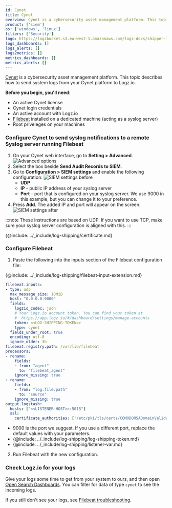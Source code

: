 ```yaml
---
id: Cynet
title: Cynet
overview: Cynet is a cybersecurity asset management platform. This topic describes how to send system logs from your Cynet platform to Logz.io.
product: ['siem']
os: ['windows', 'linux']
filters: ['Security']
logo: https://logzbucket.s3.eu-west-1.amazonaws.com/logz-docs/shipper-logos/cynet.png
logs_dashboards: []
logs_alerts: []
logs2metrics: []
metrics_dashboards: []
metrics_alerts: []
---
```


[Cynet](https://www.cynet.com/platform/) is a cybersecurity asset management platform. This topic describes how to send system logs from your Cynet platform to Logz.io.

**Before you begin, you'll need**: 

* An active Cynet license
* Cynet login credentials 
* An active account with Logz.io
* [Filebeat](https://www.elastic.co/guide/en/beats/filebeat/current/filebeat-installation.html) installed on a dedicated machine (acting as a syslog server)
* Root priveleges on your machines 

 


### Configure Cynet to send syslog notifications to a remote Syslog server running Filebeat

1. On your Cynet web interface, go to **Setting > Advanced**.
![Advanced options](https://dytvr9ot2sszz.cloudfront.net/logz-docs/Cynet/cynet1.png)
2. Select the box beside **Send Audit Records to SIEM**.
3. Go to **Configuration > SIEM settings** and enable the following configuration:
![SIEM settings before](https://dytvr9ot2sszz.cloudfront.net/logz-docs/Cynet/cynet2before.jpg)
   * **UDP**
   * **IP** - public IP address of your syslog server
   * **Port** - port that is configured on your syslog server. We use 9000 in this example, but you can change it to your preference.
4. Press **Add**. The added IP and port will appear on the screen.
![SIEM settings after](https://dytvr9ot2sszz.cloudfront.net/logz-docs/Cynet/cynet2after.jpg)
  
:::note
These instructions are based on UDP. If you want to use TCP, make sure your syslog server configuration is aligned with this.
:::
 

{@include: ../_include/log-shipping/certificate.md}


### Configure Filebeat

1. Paste the following into the inputs section of the Filebeat configuration file:

{@include: ../_include/log-shipping/filebeat-input-extension.md}


   ```yaml
   filebeat.inputs:
   - type: udp
     max_message_size: 10MiB
     host: "0.0.0.0:9000"
     fields:
       logzio_codec: json
       # Your Logz.io account token. You can find your token at
       #  https://app.logz.io/#/dashboard/settings/manage-accounts
       token: <<LOG-SHIPPING-TOKEN>>
       type: cynet
     fields_under_root: true
     encoding: utf-8
     ignore_older: 3h
   filebeat.registry.path: /var/lib/filebeat
   processors:
   - rename:
       fields:
       - from: "agent"
         to: "filebeat_agent"
       ignore_missing: true
   - rename:
       fields:
       - from: "log.file.path"
         to: "source"
       ignore_missing: true
   output.logstash:
     hosts: ["<<LISTENER-HOST>>:5015"]
     ssl:
       certificate_authorities: ['/etc/pki/tls/certs/COMODORSADomainValidationSecureServerCA.crt']
   ```
 
   * 9000 is the port we suggest. If you use a different port, replace the default values with your parameters.
   * {@include: ../_include/log-shipping/log-shipping-token.md}
   * {@include: ../_include/log-shipping/listener-var.md}

2. Run Filebeat with the new configuration.

### Check Logz.io for your logs

Give your logs some time to get from your system to ours, and then open [Open Search Dashboards](https://app.logz.io/#/dashboard/osd). You can filter for data of type `cynet` to see the incoming logs.
  
If you still don't see your logs, see [Filebeat troubleshooting](https://docs.logz.io/shipping/log-sources/filebeat.html#troubleshooting).


 
